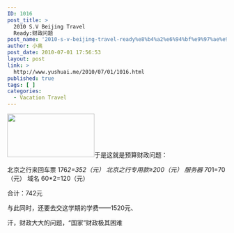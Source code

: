 ```yaml
---
ID: 1016
post_title: >
  2010 S.V Beijing Travel
  Ready:财政问题
post_name: '2010-s-v-beijing-travel-ready%e8%b4%a2%e6%94%bf%e9%97%ae%e9%a2%98'
author: 小奥
post_date: 2010-07-01 17:56:53
layout: post
link: >
  http://www.yushuai.me/2010/07/01/1016.html
published: true
tags: [ ]
categories:
  - Vacation Travel
---
```

<img class="alignright size-full wp-image-1015" title="bjcz" src="https://dqhplhzz2008-1251830035.cos.ap-guangzhou.myqcloud.com/wp-content/uploads/2010/07/bjcz.gif" alt="" width="200" height="100" />于是这就是预算财政问题：

北京之行来回车票 176*2=352（元）
北京之行专用款≥200（元）
服务器 70*1=70（元）
域名 60*2=120（元）

合计：742元<!--more-->

与此同时，还要去交这学期的学费——1520元、

汗，财政大大的问题，“国家”财政极其困难